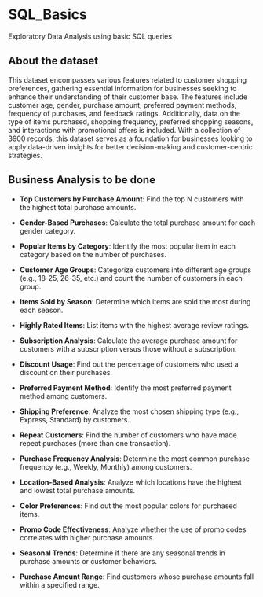 # SQL_Basics
Exploratory Data Analysis using basic SQL queries

## About the dataset
This dataset encompasses various features related to customer shopping preferences, gathering essential information for businesses seeking to enhance their understanding of their customer base. The features include customer age, gender, purchase amount, preferred payment methods, frequency of purchases, and feedback ratings. Additionally, data on the type of items purchased, shopping frequency, preferred shopping seasons, and interactions with promotional offers is included. With a collection of 3900 records, this dataset serves as a foundation for businesses looking to apply data-driven insights for better decision-making and customer-centric strategies.

## Business Analysis to be done
- **Top Customers by Purchase Amount**: Find the top N customers with the highest total purchase amounts.

- **Gender-Based Purchases**: Calculate the total purchase amount for each gender category.

- **Popular Items by Category**: Identify the most popular item in each category based on the number of purchases.

- **Customer Age Groups**: Categorize customers into different age groups (e.g., 18-25, 26-35, etc.) and count the number of customers in each group.

- **Items Sold by Season**: Determine which items are sold the most during each season.

- **Highly Rated Items**: List items with the highest average review ratings.

- **Subscription Analysis**: Calculate the average purchase amount for customers with a subscription versus those without a subscription.

- **Discount Usage**: Find out the percentage of customers who used a discount on their purchases.

- **Preferred Payment Method**: Identify the most preferred payment method among customers.

- **Shipping Preference**: Analyze the most chosen shipping type (e.g., Express, Standard) by customers.

- **Repeat Customers**: Find the number of customers who have made repeat purchases (more than one transaction).

- **Purchase Frequency Analysis**: Determine the most common purchase frequency (e.g., Weekly, Monthly) among customers.

- **Location-Based Analysis**: Analyze which locations have the highest and lowest total purchase amounts.

- **Color Preferences**: Find out the most popular colors for purchased items.

- **Promo Code Effectiveness**: Analyze whether the use of promo codes correlates with higher purchase amounts.

- **Seasonal Trends**: Determine if there are any seasonal trends in purchase amounts or customer behaviors.

- **Purchase Amount Range**: Find customers whose purchase amounts fall within a specified range.
